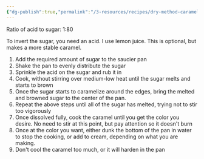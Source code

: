 ```yaml
---
{"dg-publish":true,"permalink":"/3-resources/recipes/dry-method-caramel/","tags":["🥗_Recipe"],"updated":"2025-10-18T22:39:58.245-07:00"}
---
```


Ratio of acid to sugar: 1:80

To invert the sugar, you need an acid. I use lemon juice. This is optional, but makes a more stable caramel.

1. Add the required amount of sugar to the saucier pan
2. Shake the pan to evenly distribute the sugar
3. Sprinkle the acid on the sugar and rub it in
4. Cook, without stirring over medium-low heat until the sugar melts and starts to brown
5. Once the sugar starts to caramelize around the edges, bring the melted and browned sugar to the center of the pan.
6. Repeat the above steps until all of the sugar has melted, trying not to stir too vigorously
7. Once dissolved fully, cook the caramel until you get the color you desire. No need to stir at this point, but pay attention so it doesn't burn
8. Once at the color you want, either dunk the bottom of the pan in water to stop the cooking, or add to cream, depending on what you are making.
9. Don't cool the caramel too much, or it will harden in the pan